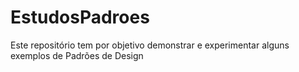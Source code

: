 # EstudosPadroes

Este repositório tem por objetivo demonstrar e experimentar alguns exemplos de Padrões de Design
